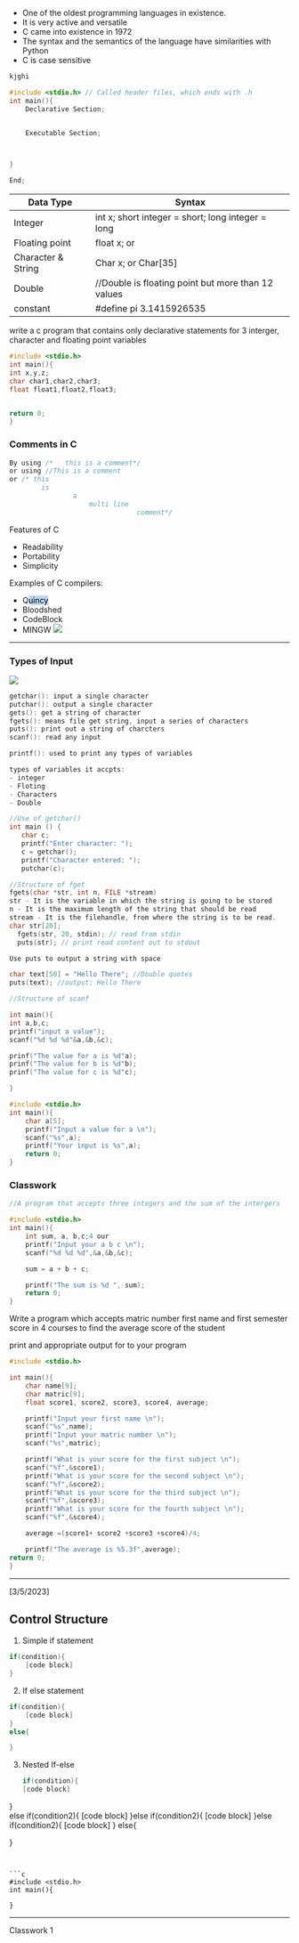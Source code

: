 - One of the oldest programming languages in existence.
- It is very active and versatile
- C came into existence in 1972
- The syntax and the semantics of the language have similarities with Python
- C is case sensitive
```Java
kjghi

```

```C
#include <stdio.h> // Called header files, which ends with .h
int main(){
	Declarative Section;


	Executable Section;



}

End;
```

Data Type | Syntax 
----|----
Integer | int x; short integer = short; long integer = long
Floating point | float x;  or 
Character & String | Char x; or Char[35]
Double |  //Double is floating point but more than 12 values
constant | #define pi 3.1415926535

write a c program that contains only declarative statements for 
3 interger, character and floating point variables
```c
#include <stdio.h>
int main(){
int x,y,z;
char char1,char2,char3;
float float1,float2,float3;


return 0;
}
```
### Comments in C

```C
By using /*   this is a comment*/
or using //This is a comment
or /* this
		is 
				a
					multi line
								comment*/


```
Features of C
- Readability
- Portability
- Simplicity 

Examples of C compilers:
- Q<mark style="background: #CACFD9A6;"><mark style="background: #ADCCFFA6;">uincy</mark></mark>
- Bloodshed
- CodeBlock
- MINGW
![](images/Process%20of%20Program%20Compilation.canvas)

---
### Types of Input

![](https://studentprojects.in/wp-content/uploads/2022/10/image-6.png)
```C
getchar(): input a single character
putchar(): output a single character
gets(): get a string of character
fgets(): means file get string, input a series of characters
puts(): print out a string of charcters
scanf(): read any input

printf(): used to print any types of variables

types of variables it accpts:
- integer
- Floting
- Characters
- Double

```

```C
//Use of getchar()
int main () {
   char c;
   printf("Enter character: ");
   c = getchar();
   printf("Character entered: ");
   putchar(c);
```


```C
//Structure of fget
fgets(char *str, int n, FILE *stream)
str - It is the variable in which the string is going to be stored
n - It is the maximum length of the string that should be read
stream - It is the filehandle, from where the string is to be read.
char str[20];
  fgets(str, 20, stdin); // read from stdin
  puts(str); // print read content out to stdout

```

```c
Use puts to output a string with space

char text[50] = "Hello There"; //Double quotes
puts(text); //output: Hello There

```





```c
//Structure of scanf

int main(){
int a,b,c;
printf("input a value");
scanf("%d %d %d"&a,&b,&c);

prinf("The value for a is %d"a);
prinf("The value for b is %d"b);
prinf("The value for c is %d"c);

}
```


```c
#include <stdio.h>
int main(){
    char a[5];
    printf("Input a value for a \n");
    scanf("%s",a);
    printf("Your input is %s",a);
    return 0;   
}
```

### Classwork
```c
//A program that accepts three integers and the sum of the intergers

#include <stdio.h>
int main(){
	int sum, a, b,c;4 our
	printf("Input your a b c \n");
	scanf("%d %d %d",&a,&b,&c);

	sum = a + b + c;

	printf("The sum is %d ", sum);
	return 0;
}
```

Write a program which accepts matric number first name  and first semester score in 4 courses to find the average score of the student

print and appropriate output for to your program

```c
#include <stdio.h>

int main(){
    char name[9];
    char matric[9];
    float score1, score2, score3, score4, average;

    printf("Input your first name \n");
    scanf("%s",name);
    printf("Input your matric number \n");
    scanf("%s",matric);

    printf("What is your score for the first subject \n");
    scanf("%f",&score1);
    printf("What is your score for the second subject \n");
    scanf("%f",&score2);
    printf("What is your score for the third subject \n");
    scanf("%f",&score3);
    printf("What is your score for the fourth subject \n");
    scanf("%f",&score4);

    average =(score1+ score2 +score3 +score4)/4;

    printf("The average is %5.3f",average);
return 0;
}


```

---
[3/5/2023]
## Control Structure

1. Simple if statement
```C
if(condition){
	[code block]
}
```
2. If else statement
```c
if(condition){
	[code block]
}	
else{

}
```
3. Nested If-else 
	```C 
	if(condition){
	[code block]
}	
else if(condition2){
	[code block]
}else if(condition2){
	[code block]
}else if(condition2){
	[code block]
}
else{

}
```


```c
#include <stdio.h>
int main(){

}
```
---
Classwork 1
